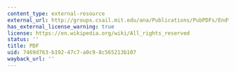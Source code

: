 ```yaml
---
content_type: external-resource
external_url: http://groups.csail.mit.edu/ana/Publications/PubPDFs/End%202%20end%20argument%20and%20application%20design%20final%20TPRC2007.pdf
has_external_license_warning: true
license: https://en.wikipedia.org/wiki/All_rights_reserved
status: ''
title: PDF
uid: 7469d763-b192-47c7-a0c9-8c565213b107
wayback_url: ''
---
```

